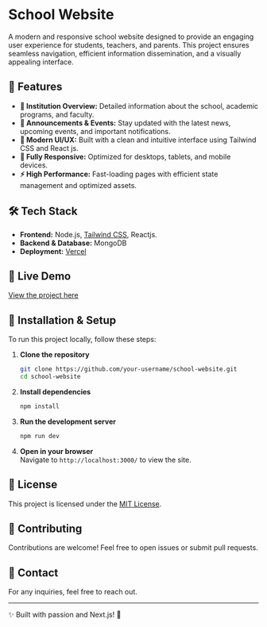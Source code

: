 # School Website

A modern and responsive school website designed to provide an engaging user experience for students, teachers, and parents. This project ensures seamless navigation, efficient information dissemination, and a visually appealing interface.

## 🚀 Features

- **🏫 Institution Overview:** Detailed information about the school, academic programs, and faculty.
- **📢 Announcements & Events:** Stay updated with the latest news, upcoming events, and important notifications.
- **🎨 Modern UI/UX:** Built with a clean and intuitive interface using Tailwind CSS and React js.
- **📱 Fully Responsive:** Optimized for desktops, tablets, and mobile devices.
- **⚡ High Performance:** Fast-loading pages with efficient state management and optimized assets.

## 🛠️ Tech Stack

- **Frontend:** Node.js, [Tailwind CSS](https://tailwindcss.com/), Reactjs.
- **Backend & Database:** MongoDB 
- **Deployment:** [Vercel](https://vercel.com/)

## 📌 Live Demo
[View the project here](https://school-website-usij.vercel.app/)



## 🚀 Installation & Setup

To run this project locally, follow these steps:

1. **Clone the repository**
   ```sh
   git clone https://github.com/your-username/school-website.git
   cd school-website
   ```

2. **Install dependencies**
   ```sh
   npm install
   ```

3. **Run the development server**
   ```sh
   npm run dev
   ```

4. **Open in your browser**  
   Navigate to `http://localhost:3000/` to view the site.

## 📜 License
This project is licensed under the [MIT License](LICENSE).

## 🤝 Contributing
Contributions are welcome! Feel free to open issues or submit pull requests.

## 📩 Contact
For any inquiries, feel free to reach out.

---
✨ Built with passion and Next.js! 🚀

